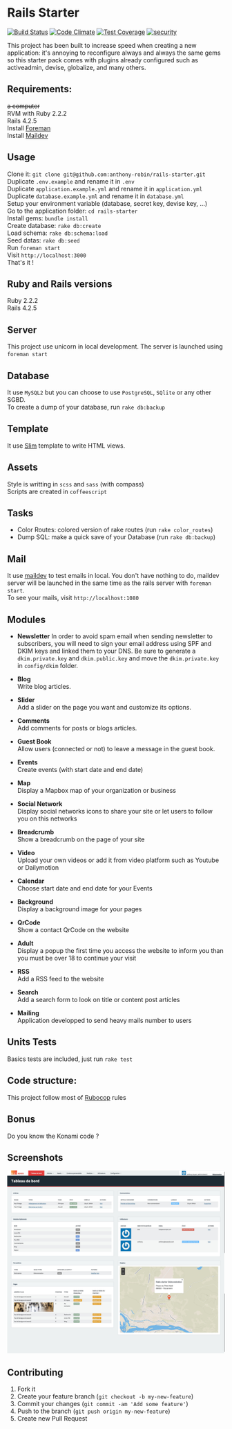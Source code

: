 Rails Starter
==============
[![Build Status](https://travis-ci.org/lr-agenceweb/rails-starter.svg?branch=master)](https://travis-ci.org/lr-agenceweb/rails-starter)
[![Code Climate](https://codeclimate.com/github/lr-agenceweb/rails-starter/badges/gpa.svg)](https://codeclimate.com/github/lr-agenceweb/rails-starter)
[![Test Coverage](https://codeclimate.com/github/lr-agenceweb/rails-starter/badges/coverage.svg)](https://codeclimate.com/github/lr-agenceweb/rails-starter/coverage)
[![security](https://hakiri.io/github/lr-agenceweb/rails-starter/master.svg)](https://hakiri.io/github/lr-agenceweb/rails-starter/master)

This project has been built to increase speed when creating a new application: it's annoying to reconfigure always and always the same gems so this starter pack comes with plugins already configured such as activeadmin, devise, globalize, and many others.

Requirements:
------------
~~a computer~~  
RVM with Ruby 2.2.2  
Rails 4.2.5  
Install [Foreman](https://github.com/ddollar/foreman)  
Install [Maildev](https://github.com/djfarrelly/MailDev)  

Usage
-----
Clone it: `git clone git@github.com:anthony-robin/rails-starter.git`  
Duplicate `.env.example` and rename it in `.env`  
Duplicate `application.example.yml` and rename it in `application.yml`  
Duplicate `database.example.yml` and rename it in `database.yml`  
Setup your environment variable (database, secret key, devise key, ...)  
Go to the application folder: `cd rails-starter`  
Install gems: `bundle install`  
Create database: `rake db:create`  
Load schema: `rake db:schema:load`  
Seed datas: `rake db:seed`  
Run `foreman start`  
Visit `http://localhost:3000`  
That's it !  

Ruby and Rails versions
-----------------------
Ruby 2.2.2  
Rails 4.2.5  

Server
------
This project use unicorn in local development. The server is launched using `foreman start`

Database
---------
It use `MySQL2` but you can choose to use `PostgreSQL`, `SQlite` or any other SGBD.  
To create a dump of your database, run `rake db:backup`

Template
--------
It use [Slim](https://github.com/slim-template/slim-rails) template to write HTML views.

Assets
-------
Style is writting in `scss` and `sass` (with compass)  
Scripts are created in `coffeescript`

<!-- In development and test environments, assets are stored in `local` but in staging and production, they are stored with `dropbox` using dropbox-paperclip gem. The advantage of storing in an external server is that you relieve your server storage. -->

Tasks
------
* Color Routes: colored version of rake routes (run `rake color_routes`)
* Dump SQL: make a quick save of your Database (run `rake db:backup`)

Mail
-----
It use [maildev](http://djfarrelly.github.io/MailDev/) to test emails in local. You don't have nothing to do, maildev server will be launched in the same time as the rails server with `foreman start`.  
To see your mails, visit `http://localhost:1080`


Modules
---------
* **Newsletter**
In order to avoid spam email when sending newsletter to subscribers, you will need to sign your email address using SPF and DKIM keys and linked them to your DNS.
Be sure to generate a `dkim.private.key` and `dkim.public.key` and move the `dkim.private.key` in `config/dkim` folder.

* **Blog**  
Write blog articles.

* **Slider**  
Add a slider on the page you want and customize its options.

* **Comments**  
Add comments for posts or blogs articles.

* **Guest Book**  
Allow users (connected or not) to leave a message in the guest book.

* **Events**  
Create events (with start date and end date)

* **Map**  
Display a Mapbox map of your organization or business

* **Social Network**  
Display social networks icons to share your site or let users to follow you on this networks

* **Breadcrumb**  
Show a breadcrumb on the page of your site

* **Video**  
Upload your own videos or add it from video platform such as Youtube or Dailymotion

* **Calendar**  
Choose start date and end date for your Events

* **Background**  
Display a background image for your pages

* **QrCode**  
Show a contact QrCode on the website

* **Adult**  
Display a popup the first time you access the website to inform you than you must be over 18 to continue your visit

* **RSS**  
Add a RSS feed to the website

* **Search**  
Add a search form to look on title or content post articles

* **Mailing**  
Application developped to send heavy mails number to users

Units Tests
-----------
Basics tests are included, just run `rake test`

Code structure:
---------------
This project follow most of [Rubocop](https://github.com/bbatsov/rubocop) rules

Bonus
------
Do you know the Konami code ?

Screenshots
-----------
![Activeadmin Dashboard example](vendor/assets/images/readme/dashboard_rails_starter.jpg)

Contributing
------------
1. Fork it
2. Create your feature branch (`git checkout -b my-new-feature`)
3. Commit your changes (`git commit -am 'Add some feature'`)
4. Push to the branch (`git push origin my-new-feature`)
5. Create new Pull Request
